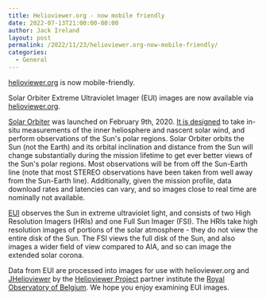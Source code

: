 ```yaml
---
title: Helioviewer.org - now mobile friendly
date: 2022-07-13T21:00:00-00:00
author: Jack Ireland
layout: post
permalink: /2022/11/23/helioviewer.org-now-mobile-friendly/
categories:
  - General
---
```


[helioviewer.org](https://www.helioviewer.org) is now mobile-friendly.



Solar Orbiter Extreme Ultraviolet Imager (EUI) images are now
available via [helioviewer.org](https://www.helioviewer.org).

[Solar Orbiter](https://www.esa.int/Science_Exploration/Space_Science/Solar_Orbiter)
was launched on February
9th, 2020. [It is designed](https://www.nasa.gov/solar-orbiter) to
take in-situ measurements of the inner heliosphere and nascent solar
wind, and perform observations of the Sun's polar regions. Solar
Orbiter orbits the Sun (not the Earth) and its orbital inclination and
distance from the Sun will change substantially during the mission
lifetime to get ever better views of the Sun's polar regions. Most
observations will be from off the Sun-Earth line (note that most
STEREO observations have been taken from well away from the Sun-Earth
line). Additionally, given the mission profile, data download rates
and latencies can vary, and so images close to real time are nominally
not available.

[EUI]( https://doi.org/10.1051/0004-6361/201936663) observes the Sun
in extreme ultraviolet light, and consists of two High Resolution
Imagers (HRIs) and one Full Sun Imager (FSI). The HRIs take high
resolution images of portions of the solar atmosphere - they do not
view the entire disk of the Sun. The FSI views the full disk of the
Sun, and also images a wider field of view compared to AIA, and so can
image the extended solar corona.

Data from EUI are processed into images for use with helioviewer.org
and [JHelioviewer](https://jhelioviewer.org) by the
[Helioviewer Project](https://github.com/helioviewer-project) partner
institute the
[Royal Observatory of Belgium](https://www.astro.oma.be/en/scientific-research/solar-physics-space-weather/). We
hope you enjoy examining EUI images.
